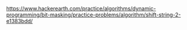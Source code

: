 https://www.hackerearth.com/practice/algorithms/dynamic-programming/bit-masking/practice-problems/algorithm/shift-string-2-e1383bdd/
